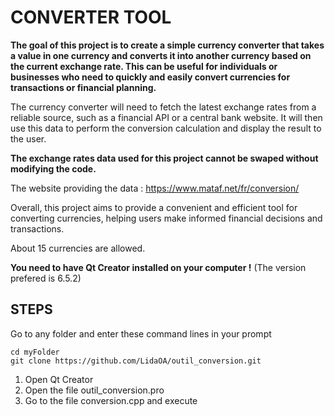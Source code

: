 # CONVERTER TOOL

**The goal of this project is to create a simple currency converter that takes a value in one currency and converts it into another currency based on the current exchange rate. This can be useful for individuals or businesses who need to quickly and easily convert currencies for transactions or financial planning.**

The currency converter will need to fetch the latest exchange rates from a reliable source, such as a financial API or a central bank website. It will then use this data to perform the conversion calculation and display the result to the user.

**The exchange rates data used for this project cannot be swaped without modifying the code.**

The website providing the data : https://www.mataf.net/fr/conversion/

Overall, this project aims to provide a convenient and efficient tool for converting currencies, helping users make informed financial decisions and transactions.

About 15 currencies are allowed.

**You need to have Qt Creator installed on your computer !** (The version prefered is 6.5.2)

## STEPS

Go to any folder and enter these command lines in your prompt

```
cd myFolder
git clone https://github.com/LidaOA/outil_conversion.git
```

1) Open Qt Creator
2) Open the file outil_conversion.pro
3) Go to the file conversion.cpp and execute

